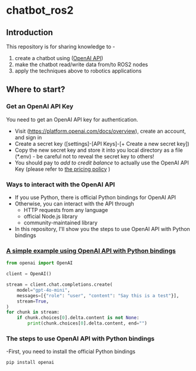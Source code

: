 # chatbot_ros2
## Introduction
This repository is for sharing knowledge to -
1) create a chatbot using ([OpenAI API](https://openai.com/index/openai-api/))
2) make the chatbot read/write data from/to ROS2 nodes
3) apply the techniques above to robotics applications

## Where to start?
### Get an OpenAI API Key
You need to get an OpenAI API key for authentication.
- Visit (https://platform.openai.com/docs/overview), create an account, and sign in
- Create a secret key ([settings]-[API Keys]-[+ Create a new secret key])
- Copy the new secret key and store it into you local directory as a file (*.env) - be careful not to reveal the secret key to others!
- You should pay to *add to credit balance* to actually use the OpenAI API Key (please refer to [the pricing policy](https://openai.com/api/pricing/) ) 

### Ways to interact with the OpenAI API
- If you use Python, there is official Python bindings for OpenAI API
- Otherwise, you can interact with the API through
  - HTTP requests from any language
  - official Node.js library  
  - community-maintained library
- In this repository, I'll show you the steps to use OpenAI API with Python bindings

### [A simple example using OpenAI API with Python bindings](https://platform.openai.com/docs/api-reference/streaming) 
```python
from openai import OpenAI

client = OpenAI()

stream = client.chat.completions.create(
    model="gpt-4o-mini",
    messages=[{"role": "user", "content": "Say this is a test"}],
    stream=True,
)
for chunk in stream:
    if chunk.choices[0].delta.content is not None:
        print(chunk.choices[0].delta.content, end="")
```

### The steps to use OpenAI API with Python bindings
-First, you need to install the official Python bindings
 ```bash
 pip install openai
 ```




